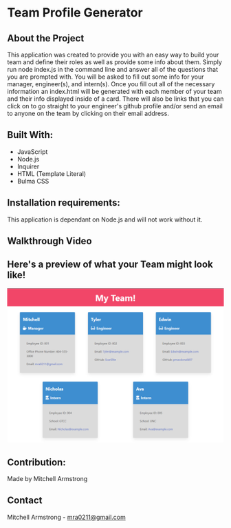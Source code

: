 # Team Profile Generator

## About the Project

This application was created to provide you with an easy way to build your team and define their roles as well as provide some info about them. Simply run node index.js in the command line and answer all of the questions that you are prompted with. You will be asked to fill out some info for your manager, engineer(s), and intern(s). Once you fill out all of the necessary information an index.html will be generated with each member of your team and their info displayed inside of a card. There will also be links that you can click on to go straight to your engineer's github profile and/or send an email to anyone on the team by clicking on their email address.

## Built With:

- JavaScript
- Node.js
- Inquirer
- HTML (Template Literal)
- Bulma CSS

## Installation requirements:

This application is dependant on Node.js and will not work without it.

## Walkthrough Video

## Here's a preview of what your Team might look like!

![](assets/images/Capture_12.PNG)

## Contribution:

Made by Mitchell Armstrong

## Contact

Mitchell Armstrong - mra0211@gmail.com
